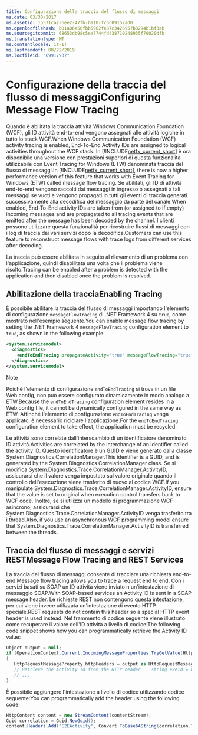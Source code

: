 ```yaml
---
title: Configurazione della traccia del flusso di messaggi
ms.date: 03/30/2017
ms.assetid: 15571ca2-bee2-47fb-ba10-fcbc09152ad0
ms.openlocfilehash: b01a06a50fbb5962fe87c3426957b3294b1bf3ab
ms.sourcegitcommit: 68653db98c5ea7744fd438710248935f70020dfb
ms.translationtype: MT
ms.contentlocale: it-IT
ms.lasthandoff: 08/22/2019
ms.locfileid: "69917937"
---
```

# <a name="configuring-message-flow-tracing"></a><span data-ttu-id="f4c0e-102">Configurazione della traccia del flusso di messaggi</span><span class="sxs-lookup"><span data-stu-id="f4c0e-102">Configuring Message Flow Tracing</span></span>
<span data-ttu-id="f4c0e-103">Quando è abilitata la traccia attività Windows Communication Foundation (WCF), gli ID attività end-to-end vengono assegnati alle attività logiche in tutto lo stack WCF.</span><span class="sxs-lookup"><span data-stu-id="f4c0e-103">When Windows Communication Foundation (WCF) activity tracing is enabled, End-To-End Activity IDs are assigned to logical activities throughout the WCF stack.</span></span> <span data-ttu-id="f4c0e-104">In [!INCLUDE[netfx_current_short](../../../../../includes/netfx-current-short-md.md)] è ora disponibile una versione con prestazioni superiori di questa funzionalità utilizzabile con Event Tracing for Windows (ETW) denominata traccia del flusso di messaggi.</span><span class="sxs-lookup"><span data-stu-id="f4c0e-104">In [!INCLUDE[netfx_current_short](../../../../../includes/netfx-current-short-md.md)], there is now a higher performance version of this feature that works with Event Tracing for Windows (ETW) called message flow tracing.</span></span> <span data-ttu-id="f4c0e-105">Se abilitati, gli ID di attività end-to-end vengono raccolti dai messaggi in ingresso o assegnati a tali messaggi se vuoti e vengono propagati in tutti gli eventi di traccia generati successivamente alla decodifica del messaggio da parte del canale.</span><span class="sxs-lookup"><span data-stu-id="f4c0e-105">When enabled, End-To-End activity IDs are taken from (or assigned to if empty) incoming messages and are propagated to all tracing events that are emitted after the message has been decoded by the channel.</span></span> <span data-ttu-id="f4c0e-106">I clienti possono utilizzare questa funzionalità per ricostruire flussi di messaggi con i log di traccia dai vari servizi dopo la decodifica.</span><span class="sxs-lookup"><span data-stu-id="f4c0e-106">Customers can use this feature to reconstruct message flows with trace logs from different services after decoding.</span></span>  
  
 <span data-ttu-id="f4c0e-107">La traccia può essere abilitata in seguito al rilevamento di un problema con l'applicazione, quindi disabilitata una volta che il problema viene risolto.</span><span class="sxs-lookup"><span data-stu-id="f4c0e-107">Tracing can be enabled after a problem is detected with the application and then disabled once the problem is resolved.</span></span>  
  
## <a name="enabling-tracing"></a><span data-ttu-id="f4c0e-108">Abilitazione della traccia</span><span class="sxs-lookup"><span data-stu-id="f4c0e-108">Enabling Tracing</span></span>  
 <span data-ttu-id="f4c0e-109">È possibile abilitare la traccia del flusso di messaggi impostando l'elemento di configurazione `messageFlowTracing` di .NET Framework 4 su `true`, come mostrato nell'esempio seguente.</span><span class="sxs-lookup"><span data-stu-id="f4c0e-109">You can enable message flow tracing by setting the .NET Framework 4 `messageFlowTracing` configuration element to `true`, as shown in the following example.</span></span>  
  
```xml  
<system.servicemodel>  
  <diagnostics>  
    <endToEndTracing propagateActivity="true" messageFlowTracing="true" />  
  </diagnostics>  
</system.servicemodel>  
```  
  
> [!NOTE]
> <span data-ttu-id="f4c0e-110">Poiché l'elemento di configurazione `endToEndTracing` si trova in un file Web.config, non può essere configurato dinamicamente in modo analogo a ETW.</span><span class="sxs-lookup"><span data-stu-id="f4c0e-110">Because the `endToEndTracing` configuration element resides in a Web.config file, it cannot be dynamically configured in the same way as ETW.</span></span> <span data-ttu-id="f4c0e-111">Affinché l'elemento di configurazione `endToEndTracing` venga applicato, è necessario riciclare l'applicazione.</span><span class="sxs-lookup"><span data-stu-id="f4c0e-111">For the `endToEndTracing` configuration element to take effect, the application must be recycled.</span></span>  
  
 <span data-ttu-id="f4c0e-112">Le attività sono correlate dall'interscambio di un identificatore denominato ID attività.</span><span class="sxs-lookup"><span data-stu-id="f4c0e-112">Activities are correlated by the interchange of an identifier called the activity ID.</span></span> <span data-ttu-id="f4c0e-113">Questo identificatore è un GUID e viene generato dalla classe System.Diagnostics.CorrelationManager.</span><span class="sxs-lookup"><span data-stu-id="f4c0e-113">This identifier is a GUID, and is generated by the System.Diagnostics.CorrelationManager class.</span></span> <span data-ttu-id="f4c0e-114">Se si modifica System.Diagnostics.Trace.CorrelationManager.ActivityID, assicurarsi che il valore venga impostato sul valore originale quando il controllo dell'esecuzione viene trasferito di nuovo al codice WCF.</span><span class="sxs-lookup"><span data-stu-id="f4c0e-114">If you manipulate System.Diagnostics.Trace.CorrelationManager.ActivityID, ensure that the value is set to original when execution control transfers back to WCF code.</span></span>  <span data-ttu-id="f4c0e-115">Inoltre, se si utilizza un modello di programmazione WCF asincrono, assicurarsi che System.Diagnostics.Trace.CorrelationManager.ActivityID venga trasferito tra i thread.</span><span class="sxs-lookup"><span data-stu-id="f4c0e-115">Also, if you use an asynchronous WCF programming model ensure that System.Diagnostics.Trace.CorrelationManager.ActivityID is transferred between the threads.</span></span>  
  
## <a name="message-flow-tracing-and-rest-services"></a><span data-ttu-id="f4c0e-116">Traccia del flusso di messaggi e servizi REST</span><span class="sxs-lookup"><span data-stu-id="f4c0e-116">Message Flow Tracing and REST Services</span></span>  
 <span data-ttu-id="f4c0e-117">La traccia del flusso di messaggi consente di tracciare una richiesta end-to-end.</span><span class="sxs-lookup"><span data-stu-id="f4c0e-117">Message flow tracing allows you to trace a request end to end.</span></span>  <span data-ttu-id="f4c0e-118">Con i servizi basati su SOAP un ID attività viene inviato n un'intestazione di messaggio SOAP.</span><span class="sxs-lookup"><span data-stu-id="f4c0e-118">With SOAP-based services an Activity ID is sent in a SOAP message header.</span></span> <span data-ttu-id="f4c0e-119">Le richieste REST non contengono questa intestazione, per cui viene invece utilizzata un'intestazione di evento HTTP speciale.</span><span class="sxs-lookup"><span data-stu-id="f4c0e-119">REST requests do not contain this header so a special HTTP event header is used instead.</span></span> <span data-ttu-id="f4c0e-120">Nel frammento di codice seguente viene illustrato come recuperare il valore dell'ID attività a livello di codice:</span><span class="sxs-lookup"><span data-stu-id="f4c0e-120">The following code snippet shows how you can programmatically retrieve the Activity ID value:</span></span>  
  
```csharp
Object output = null;
if (OperationContext.Current.IncomingMessageProperties.TryGetValue(HttpRequestMessageProperty.Name, out output))
{
   HttpRequestMessageProperty httpHeaders = output as HttpRequestMessageProperty;
   // Retrieve the Activity Id from the HTTP header    string e2eId = httpHeaders.Headers["E2EActivity"];
   // ...
}
```

 <span data-ttu-id="f4c0e-121">È possibile aggiungere l'intestazione a livello di codice utilizzando codice seguente:</span><span class="sxs-lookup"><span data-stu-id="f4c0e-121">You can programmatically add the header using the following code:</span></span>  
  
```csharp  
HttpContent content = new StreamContent(contentStream);  
Guid correlation = Guid.NewGuid();  
content.Headers.Add("E2EActivity", Convert.ToBase64String(correlation.ToByteArray()));  
```
